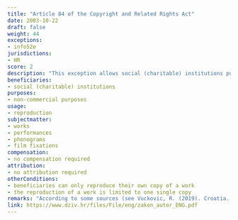 ```yaml
---
title: "Article 84 of the Copyright and Related Rights Act"
date: 2003-10-22 
draft: false
weight: 44
exceptions:
- info52e
jurisdictions:
- HR
score: 2
description: "This exception allows social (charitable) institutions pursuing non-commercial purposes to reproduce the work from their own copy to any media in not more than one copy." 
beneficiaries:
- social (charitable) institutions
purposes: 
- non-commercial purposes
usage:
- reproduction
subjectmatter:
- works 
- performances
- phonograms
- film fixations
compensation:
- no compensation required
attribution: 
- no attribution required
otherConditions: 
- beneficiaries can only reproduce their own copy of a work
- the reproduction of a work is limited to one single copy
remarks: "According to some sources (see Vuckovic, R. (2019). Croatia. In: Lindner, B., Shapiro, T. (eds.), Copyright in the information Society), art.5(2)e. of the InfoSoc Directive is not implemented in Croatian law, and strictly speaking it is not directly transposed. However art.84 of the Croatian Copyright Act which implements art.5(2)c. of the directive, does include "social (charitable) institutions" amongst its beneficiaries, allowing the latter reproduction for non-commercial purposes.<br /><br />Under Article 4 (2) of the law, the provisions of this Act concerning exceptions and limitations of copyright shall apply mutatis mutandis to related rights."
link: https://www.dziv.hr/files/File/eng/zakon_autor_ENG.pdf
---
```

